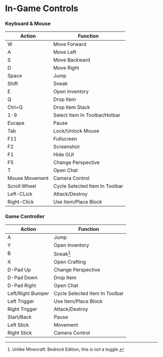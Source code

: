 # In-Game Controls

### Keyboard & Mouse
| Action | Function |
| --- | --- |
| W | Move Forward |
| A | Move Left |
| S | Move Backward |
| D | Move Right |
| Space | Jump |
| Shift | Sneak |
| E | Open Inventory |
| Q | Drop Item |
| Ctrl+Q | Drop Item Stack |
| 1-9 | Select Item In Toolbar/Hotbar |
| Escape | Pause |
| Tab | Lock/Unlock Mouse |
| F11 | Fullscreen |
| F2 | Screenshot |
| F1 | Hide GUI |
| F5 | Change Perspective |
| T | Open Chat |
| Mouse Movement | Camera Control |
| Scroll Wheel | Cycle Selected Item In Toolbar |
| Left-CLick | Attack/Destroy |
| Right-Click | Use Item/Place Block |

### Game Controller
| Action | Function |
| --- | --- |
| A | Jump |
| Y | Open Inventory |
| B | Sneak[^1] |
| X | Open Crafting |
| D-Pad Up | Change Perspective |
| D-Pad Down | Drop Item |
| D-Pad Right | Open Chat |
| Left/Right Bumper | Cycle Selected Item In Toolbar |
| Left Trigger | Use Item/Place Block |
| Right Trigger | Attack/Destroy |
| Start/Back | Pause |
| Left Stick | Movement |
| Right Stick | Camera Control |

[^1]: Unlike Minecraft: Bedrock Edition, this *is not* a toggle.
